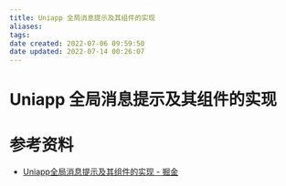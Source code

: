 ```yaml
---
title: Uniapp 全局消息提示及其组件的实现
aliases: 
tags: 
date created: 2022-07-06 09:59:50
date updated: 2022-07-14 00:26:07
---
```


# Uniapp 全局消息提示及其组件的实现

# 参考资料

 - [Uniapp全局消息提示及其组件的实现 - 掘金](https://juejin.cn/post/7107442847422349326)
